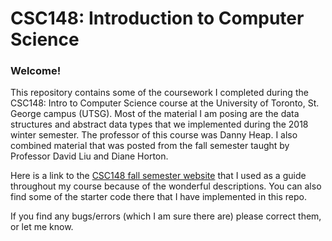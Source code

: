 # CSC148: Introduction to Computer Science

### Welcome!
This repository contains some of the coursework I completed during the 
CSC148: Intro to Computer Science course at the University of Toronto,
St. George campus (UTSG). Most of the material I am posing are the
data structures and abstract data types that we implemented during
the 2018 winter semester. The professor of this course was Danny
Heap. I also combined material that was posted from the fall semester
taught by Professor David Liu and Diane Horton.

Here is a link to the [CSC148 fall semester website](https://www.teach.cs.toronto.edu/~csc148h/fall/index.html)
that I used as a guide throughout my course because of the wonderful
descriptions. You can also find some of the starter code there 
that I have implemented in this repo.

If you find any bugs/errors (which I am sure there are) please correct them,
or let me know.
